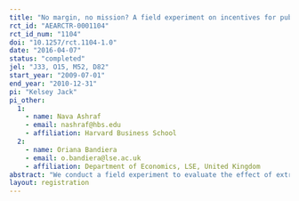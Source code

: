 ```yaml
---
title: "No margin, no mission? A field experiment on incentives for public service delivery"
rct_id: "AEARCTR-0001104"
rct_id_num: "1104"
doi: "10.1257/rct.1104-1.0"
date: "2016-04-07"
status: "completed"
jel: "J33, O15, M52, D82"
start_year: "2009-07-01"
end_year: "2010-12-31"
pi: "Kelsey Jack"
pi_other:
  1:
    - name: Nava Ashraf
    - email: nashraf@hbs.edu
    - affiliation: Harvard Business School
  2:
    - name: Oriana Bandiera
    - email: o.bandiera@lse.ac.uk
    - affiliation: Department of Economics, LSE, United Kingdom
abstract: "We conduct a field experiment to evaluate the effect of extrinsic rewards, both financial and non-financial, on the performance of agents recruited by a public health organization to promote HIV prevention and sell condoms. In this setting: (i) non-financial rewards are effective at improving performance; (ii) the effect of both types of rewards is stronger for pro-socially motivated agents; and (iii) both types of rewards are effective when their relative value is high. The findings illustrate that extrinsic rewards can improve the performance of agents engaged in public service delivery, and that non-financial rewards can be effective in settings where the power of financial incentives is limited."
layout: registration
---
```


